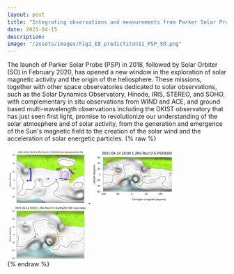 ```yaml
---
layout: post
title: "Integrating observations and measurements from Parker Solar Probe, Solar Orbiter, and other space- and ground-based observatories"
date: 2021-04-15
description: 
image: "/assets/images/Fig1_E8_predictiton11_PSP_SO.png"
---
```

The launch of Parker Solar Probe (PSP) in 2018, followed by Solar Orbiter (SO) in February 2020, has opened a new window in the exploration of solar magnetic activity and the origin of the heliosphere. These missions, together with other space observatories dedicated to solar observations, such as the Solar Dynamics Observatory, Hinode, IRIS, STEREO, and SOHO, with complementary in situ observations from WIND and ACE, and ground based multi-wavelength observations including the DKIST observatory that has just seen first light, promise to revolutionize our understanding of the solar atmosphere and of solar activity, from the generation and emergence of the Sun's magnetic field to the creation of the solar wind and the acceleration of solar energetic particles.
{% raw  %}
<script src="https://cdn.jsdelivr.net/npm/lightgallery.js@1.4.0/lib/js/lightgallery.min.js"></script>
<script src="https://cdn.jsdelivr.net/npm/lg-thumbnail@1.2.1/dist/lg-thumbnail.min.js"></script>
<script src="https://cdn.jsdelivr.net/npm/lg-fullscreen@1.2.1/dist/lg-fullscreen.min.js"></script>
<div id="lightgallery">
    <a href="/assets/images/Fig1_E8_predictiton11_PSP_SO.png">
        <img src="/assets/images/thumb0.png">
    </a>
    <a href="/assets/images/Fig2_20210414_PFSS_B2_PSP_SO_E8.png">
        <img src="/assets/images/thumb1.png">
    </a>
    <a href="/assets/images/Fig3_20210414_PFSS_B2_Earth_SO_superposition.png">
        <img src="/assets/images/thumb2.png">
    </a>
</div>
<script>
    lightGallery(document.getElementById('lightgallery'), {
        thumbnail:true
    }); 
</script>
<script type="text/javascript" src="https://cdn.jsdelivr.net/gh/pcooksey/bibtex-js/src/bibtex_js.js"></script>

<textarea id="bibtex_input" style="display:none;">
@article{velli2020understanding,
  title={Understanding the origins of the heliosphere: integrating observations and measurements from Parker Solar Probe, Solar Orbiter, and other space-and ground-based observatories},
  author={Velli, M and Harra, Louise K and Vourlidas, Angelos and Schwadron, N and Panasenco, O and Liewer, PC and M{\"u}ller, D and Zouganelis, I and St Cyr, OC and Gilbert, H and others},
  journal={Astronomy \& Astrophysics},
  volume={642},
  pages={A4},
  year={2020},
  publisher={EDP Sciences}
}
</textarea>
<div id="bibtex_display"></div>
{% endraw  %}
